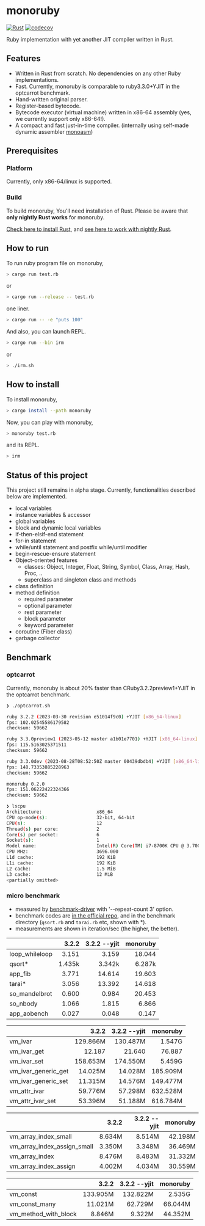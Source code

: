 # monoruby

[![Rust](https://github.com/sisshiki1969/monoruby/actions/workflows/rust.yml/badge.svg?branch=master)](https://github.com/sisshiki1969/monoruby/actions/workflows/rust.yml)
[![codecov](https://codecov.io/gh/sisshiki1969/monoruby/branch/master/graph/badge.svg?token=vAvpafdKER)](https://codecov.io/gh/sisshiki1969/monoruby)

Ruby implementation with yet another JIT compiler written in Rust.

## Features

- Written in Rust from scratch. No dependencies on any other Ruby implementations.
- Fast. Currently, monoruby is comparable to ruby3.3.0+YJIT in the optcarrot benchmark.
- Hand-written original parser.
- Register-based bytecode.
- Bytecode executor (virtual machine) written in x86-64 assembly (yes, we currently support only x86-64!).
- A compact and fast just-in-time compiler. (internally using self-made dynamic assembler [monoasm](https://github.com/sisshiki1969/monoasm))

## Prerequisites

### Platform

Currently, only x86-64/linux is supported.

### Build

To build monoruby, You'll need installation of Rust.
Please be aware that **only nightly Rust works** for monoruby.

[Check here to install Rust](https://www.rust-lang.org/ja/tools/install),
and [see here to work with nightly Rust](https://rust-lang.github.io/rustup/concepts/channels.html#working-with-nightly-rust).

## How to run

To run ruby program file on monoruby,

```sh
> cargo run test.rb
```

or

```sh
> cargo run --release -- test.rb
```

one liner.

```sh
> cargo run -- -e "puts 100"
```

And also, you can launch REPL.

```sh
> cargo run --bin irm
```

or

```sh
> ./irm.sh
```

## How to install

To install monoruby,

```sh
> cargo install --path monoruby
```

Now, you can play with monoruby,

```sh
> monoruby test.rb
```

and its REPL.

```sh
> irm
```

## Status of this project

This project still remains in alpha stage. Currently, functionalities described below are implemented.

- local variables
- instance variables & accessor
- global variables
- block and dynamic local variables
- if-then-elsif-end statement
- for-in statement
- while/until statement and postfix while/until modifier
- begin-rescue-ensure statement
- Object-oriented features
  - classes: Object, Integer, Float, String, Symbol, Class, Array, Hash, Proc, ..
  - superclass and singleton class and methods
- class definition
- method definition
  - required parameter
  - optional parameter
  - rest parameter
  - block parameter
  - keyword parameter
- coroutine (Fiber class)
- garbage collector

## Benchmark

### optcarrot

Currently, monoruby is about 20% faster than CRuby3.2.2preview1+YJIT in the optcarrot benchmark.

```sh
❯ ./optcarrot.sh

ruby 3.2.2 (2023-03-30 revision e51014f9c0) +YJIT [x86_64-linux]
fps: 102.02545586179582
checksum: 59662

ruby 3.3.0preview1 (2023-05-12 master a1b01e7701) +YJIT [x86_64-linux]
fps: 115.5163025371511
checksum: 59662

ruby 3.3.0dev (2023-08-28T08:52:50Z master 00439dbdb4) +YJIT [x86_64-linux]
fps: 148.73353885228963
checksum: 59662

monoruby 0.2.0
fps: 151.06222422324366
checksum: 59662

❯ lscpu
Architecture:                    x86_64
CPU op-mode(s):                  32-bit, 64-bit
CPU(s):                          12
Thread(s) per core:              2
Core(s) per socket:              6
Socket(s):                       1
Model name:                      Intel(R) Core(TM) i7-8700K CPU @ 3.70GHz
CPU MHz:                         3696.000
L1d cache:                       192 KiB
L1i cache:                       192 KiB
L2 cache:                        1.5 MiB
L3 cache:                        12 MiB
<partially omitted>
```

### micro benchmark

- measured by [benchmark-driver](https://github.com/benchmark-driver/benchmark-driver) with '--repeat-count 3' option.
- benchmark codes are [in the official repo](https://github.com/ruby/ruby/tree/master/benchmark), and in the benchmark directory (`qsort.rb` and `tarai.rb` etc, shown with *).
- measurements are shown in iteration/sec (the higher, the better).

|                     |   3.2.2| 3.2.2 --yjit|     monoruby|
|:--------------------|-------:|------------:|------------:|
|loop_whileloop       |   3.151|        3.159|       18.044|
|qsort*               |  1.435k|       3.342k|       6.287k|
|app_fib              |   3.771|       14.614|       19.603|
|tarai*               |   3.056|       13.392|       14.618|
|so_mandelbrot        |   0.600|        0.984|       20.453|
|so_nbody             |   1.066|        1.815|        6.866|
|app_aobench          |   0.027|        0.048|        0.147|

|                     |   3.2.2| 3.2.2 --yjit|     monoruby|
|:--------------------|-------:|------------:|------------:|
|vm_ivar              |129.866M|     130.487M|       1.547G|
|vm_ivar_get          |  12.187|       21.640|       76.887|
|vm_ivar_set          |158.653M|     174.550M|       5.459G|
|vm_ivar_generic_get  | 14.025M|      14.028M|     185.909M|
|vm_ivar_generic_set  | 11.315M|      14.576M|     149.477M|
|vm_attr_ivar         | 59.776M|      57.298M|     632.528M|
|vm_attr_ivar_set     | 53.396M|      51.188M|     616.784M|

|                             |   3.2.2| 3.2.2 --yjit|   monoruby|
|:----------------------------|-------:|------------:|----------:|
|vm_array_index_small         |  8.634M|       8.514M|    42.198M|
|vm_array_index_assign_small  |  3.350M|       3.348M|    36.469M|
|vm_array_index               |  8.476M|       8.483M|    31.332M|
|vm_array_index_assign        |  4.002M|       4.034M|    30.559M|

|                       |      3.2.2| 3.2.2 --yjit|     monoruby|
|:----------------------|----------:|------------:|------------:|
|vm_const               |   133.905M|     132.822M|       2.535G|
|vm_const_many          |    11.021M|      62.729M|      66.044M|
|vm_method_with_block   |     8.846M|       9.322M|      44.352M|
